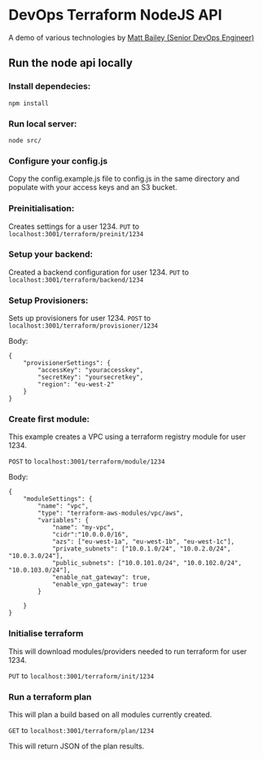 # DevOps Terraform NodeJS API
A demo of various technologies by [Matt Bailey (Senior DevOps Engineer)](https://www.linkedin.com/in/matt-bailey-8bab1862/)


## Run the node api locally

### Install dependecies:
`npm install`

### Run local server:
`node src/`

### Configure your config.js
Copy the config.example.js file to config.js in the same directory and populate with your access keys and an S3 bucket.

### Preinitialisation:
Creates settings for a user 1234.
`PUT` to `localhost:3001/terraform/preinit/1234`

### Setup your backend:
Created a backend configuration for user 1234.
`PUT` to `localhost:3001/terraform/backend/1234`

### Setup Provisioners:
Sets up provisioners for user 1234.
`POST` to `localhost:3001/terraform/provisioner/1234`

Body:
```
{
    "provisionerSettings": {
        "accessKey": "youraccesskey",
        "secretKey": "yoursecretkey",
        "region": "eu-west-2"
    }
}
```

### Create first module:
This example creates a VPC using a terraform registry module for user 1234.

`POST` to `localhost:3001/terraform/module/1234`

Body:
```
{
    "moduleSettings": {
        "name": "vpc",
        "type": "terraform-aws-modules/vpc/aws",
        "variables": {
            "name": "my-vpc",
            "cidr":"10.0.0.0/16",
            "azs": ["eu-west-1a", "eu-west-1b", "eu-west-1c"],
            "private_subnets": ["10.0.1.0/24", "10.0.2.0/24", "10.0.3.0/24"],
            "public_subnets": ["10.0.101.0/24", "10.0.102.0/24", "10.0.103.0/24"],
            "enable_nat_gateway": true,
            "enable_vpn_gateway": true
        }
        
    }
}
```
### Initialise terraform 
This will download modules/providers needed to run terraform for user 1234.

`PUT` to `localhost:3001/terraform/init/1234`



### Run a terraform plan
This will plan a build based on all modules currently created.

`GET` to `localhost:3001/terraform/plan/1234`

This will return JSON of the plan results.
